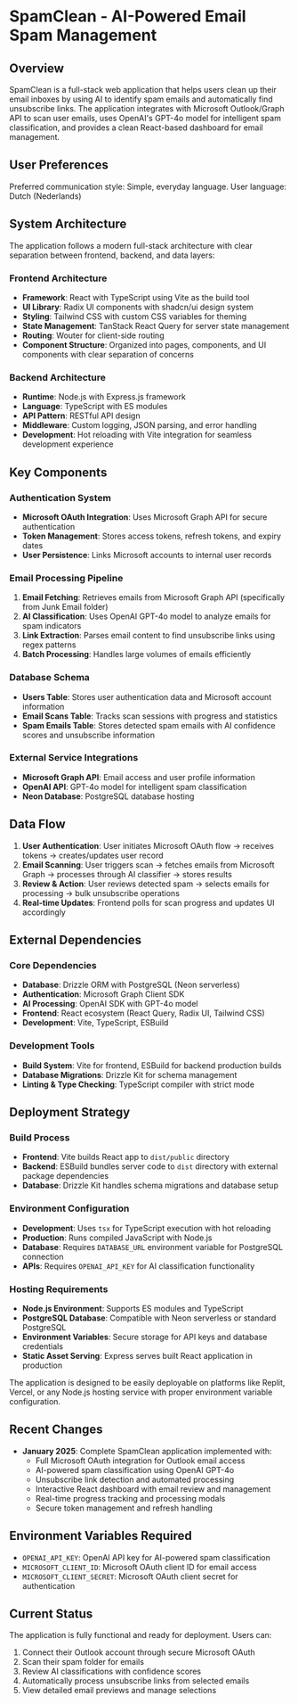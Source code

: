 # SpamClean - AI-Powered Email Spam Management

## Overview

SpamClean is a full-stack web application that helps users clean up their email inboxes by using AI to identify spam emails and automatically find unsubscribe links. The application integrates with Microsoft Outlook/Graph API to scan user emails, uses OpenAI's GPT-4o model for intelligent spam classification, and provides a clean React-based dashboard for email management.

## User Preferences

Preferred communication style: Simple, everyday language.
User language: Dutch (Nederlands)

## System Architecture

The application follows a modern full-stack architecture with clear separation between frontend, backend, and data layers:

### Frontend Architecture
- **Framework**: React with TypeScript using Vite as the build tool
- **UI Library**: Radix UI components with shadcn/ui design system
- **Styling**: Tailwind CSS with custom CSS variables for theming
- **State Management**: TanStack React Query for server state management
- **Routing**: Wouter for client-side routing
- **Component Structure**: Organized into pages, components, and UI components with clear separation of concerns

### Backend Architecture
- **Runtime**: Node.js with Express.js framework
- **Language**: TypeScript with ES modules
- **API Pattern**: RESTful API design
- **Middleware**: Custom logging, JSON parsing, and error handling
- **Development**: Hot reloading with Vite integration for seamless development experience

## Key Components

### Authentication System
- **Microsoft OAuth Integration**: Uses Microsoft Graph API for secure authentication
- **Token Management**: Stores access tokens, refresh tokens, and expiry dates
- **User Persistence**: Links Microsoft accounts to internal user records

### Email Processing Pipeline
1. **Email Fetching**: Retrieves emails from Microsoft Graph API (specifically from Junk Email folder)
2. **AI Classification**: Uses OpenAI GPT-4o model to analyze emails for spam indicators
3. **Link Extraction**: Parses email content to find unsubscribe links using regex patterns
4. **Batch Processing**: Handles large volumes of emails efficiently

### Database Schema
- **Users Table**: Stores user authentication data and Microsoft account information
- **Email Scans Table**: Tracks scan sessions with progress and statistics
- **Spam Emails Table**: Stores detected spam emails with AI confidence scores and unsubscribe information

### External Service Integrations
- **Microsoft Graph API**: Email access and user profile information
- **OpenAI API**: GPT-4o model for intelligent spam classification
- **Neon Database**: PostgreSQL database hosting

## Data Flow

1. **User Authentication**: User initiates Microsoft OAuth flow → receives tokens → creates/updates user record
2. **Email Scanning**: User triggers scan → fetches emails from Microsoft Graph → processes through AI classifier → stores results
3. **Review & Action**: User reviews detected spam → selects emails for processing → bulk unsubscribe operations
4. **Real-time Updates**: Frontend polls for scan progress and updates UI accordingly

## External Dependencies

### Core Dependencies
- **Database**: Drizzle ORM with PostgreSQL (Neon serverless)
- **Authentication**: Microsoft Graph Client SDK
- **AI Processing**: OpenAI SDK with GPT-4o model
- **Frontend**: React ecosystem (React Query, Radix UI, Tailwind CSS)
- **Development**: Vite, TypeScript, ESBuild

### Development Tools
- **Build System**: Vite for frontend, ESBuild for backend production builds
- **Database Migrations**: Drizzle Kit for schema management
- **Linting & Type Checking**: TypeScript compiler with strict mode

## Deployment Strategy

### Build Process
- **Frontend**: Vite builds React app to `dist/public` directory
- **Backend**: ESBuild bundles server code to `dist` directory with external package dependencies
- **Database**: Drizzle Kit handles schema migrations and database setup

### Environment Configuration
- **Development**: Uses `tsx` for TypeScript execution with hot reloading
- **Production**: Runs compiled JavaScript with Node.js
- **Database**: Requires `DATABASE_URL` environment variable for PostgreSQL connection
- **APIs**: Requires `OPENAI_API_KEY` for AI classification functionality

### Hosting Requirements
- **Node.js Environment**: Supports ES modules and TypeScript
- **PostgreSQL Database**: Compatible with Neon serverless or standard PostgreSQL
- **Environment Variables**: Secure storage for API keys and database credentials
- **Static Asset Serving**: Express serves built React application in production

The application is designed to be easily deployable on platforms like Replit, Vercel, or any Node.js hosting service with proper environment variable configuration.

## Recent Changes

- **January 2025**: Complete SpamClean application implemented with:
  - Full Microsoft OAuth integration for Outlook email access
  - AI-powered spam classification using OpenAI GPT-4o
  - Unsubscribe link detection and automated processing
  - Interactive React dashboard with email review and management
  - Real-time progress tracking and processing modals
  - Secure token management and refresh handling

## Environment Variables Required

- `OPENAI_API_KEY`: OpenAI API key for AI-powered spam classification
- `MICROSOFT_CLIENT_ID`: Microsoft OAuth client ID for email access
- `MICROSOFT_CLIENT_SECRET`: Microsoft OAuth client secret for authentication

## Current Status

The application is fully functional and ready for deployment. Users can:
1. Connect their Outlook account through secure Microsoft OAuth
2. Scan their spam folder for emails
3. Review AI classifications with confidence scores
4. Automatically process unsubscribe links from selected emails
5. View detailed email previews and manage selections